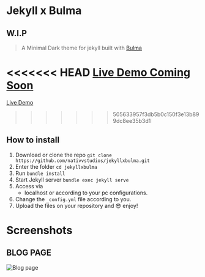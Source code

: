 # Jekyll x Bulma
## W.I.P

>A Minimal Dark theme for jekyll built with [Bulma](bulma.io) 

<<<<<<< HEAD
[Live Demo Coming Soon]()
=======
[Live Demo](https://nativvstudios.com/jekyllxbulma)
>>>>>>> 505633957f3db5b0c150f3e13b899dc8ee35b3d1

## How to install

1. Download or clone the repo
   `git clone https://github.com/nativvstudios/jekyllxbulma.git`
2. Enter the folder
   `cd jekyllxbulma`
3. Run
   `bundle install`
4. Start Jekyll server
   `bundle exec jekyll serve`
5. Access via
   * localhost or according to your pc configurations.
6. Change the `_config.yml` file according to you.
7. Upload the files on your repository and :sunglasses: enjoy!


# Screenshots

## BLOG PAGE
![Blog page](https://github.com/nativvstudios/jekyllxbulma/raw/main/screenshots/screenshot.png)

